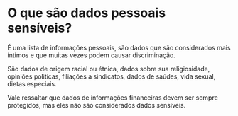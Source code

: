 # O que são dados pessoais sensíveis?

É uma lista de informações pessoais, são dados que são considerados mais íntimos e que muitas vezes podem causar discriminação.

São dados de origem racial ou étnica, dados sobre sua religiosidade, opiniões politicas, filiações a sindicatos, dados de saúdes, vida sexual, dietas especiais.

Vale ressaltar que dados de informações financeiras devem ser sempre protegidos, mas eles não são considerados dados sensíveis.